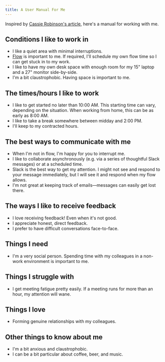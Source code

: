 ```yaml
---
title: A User Manual For Me
---
```


Inspired by [Cassie Robinson's article](https://cassierobinson.medium.com/a-user-manual-for-me-d3a851fbc694),
here's a manual for working with me.

## Conditions I like to work in

- I like a quiet area with minimal interruptions.
- [Flow](<https://en.wikipedia.org/wiki/Flow_(psychology)>) is important to me.
  If required, I'll schedule my own flow time so I can get stuck in to my work.
- I like to have my own desk space with enough room for my 15" laptop and a 27" monitor side-by-side.
- I'm a bit claustrophobic. Having space is important to me.

## The times/hours I like to work

- I like to get started no later than 10:00 AM. This starting time can vary, depending on the situation. When working from home, this can be as early as 8:00 AM.
- I like to take a break somewhere between midday and 2:00 PM.
- I'll keep to my contracted hours.

## The best ways to communicate with me

- When I'm not in flow, I'm happy for you to interrupt me.
- I like to collaborate asynchronously (e.g. via a series of thoughtful Slack messages) or at a scheduled time.
- Slack is the best way to get my attention. I might not see and respond to your message immediately, but I will see it and respond when my flow allows.
- I'm not great at keeping track of emails—messages can easily get lost there.

## The ways I like to receive feedback

- I love receiving feedback! Even when it's not good.
- I appreciate honest, direct feedback.
- I prefer to have difficult conversations face-to-face.

## Things I need

- I'm a very social person. Spending time with my colleagues in a non-work environment is important to me.

## Things I struggle with

- I get meeting fatigue pretty easily. If a meeting runs for more than an hour, my attention will wane.

## Things I love

- Forming genuine relationships with my colleagues.

## Other things to know about me

- I'm a bit anxious and claustrophobic.
- I can be a bit particular about coffee, beer, and music.
